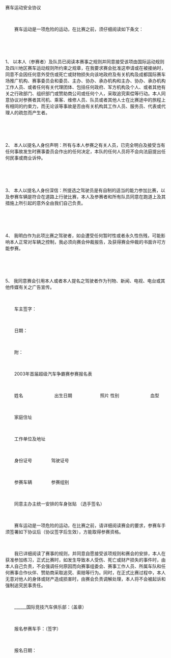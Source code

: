 



赛车运动安全协议



 

　　

　　赛车运动是一项危险的运动，在比赛之前，须仔细阅读如下条文：

　　

　　

1、
以本人（参赛者）及队员已阅读本赛事之规则并同意接受该项由国际运动规则及四川地区赛车运动规则所约束之规章，在我要求赛会批准这申请或在被接纳时，同意不会因任何意外受伤或死亡或财物损失向该地政府及有关机构及成都国际赛车场推广机构、赛事委员会和委员、主办、协办、承办机构和主办、协办、承办机构工作人员、或者任何有关代理团体、包括任何政府、军方机构及个人、或者其他有关之行政部门、组织部门或赞助商公司或任何个人，采取追究索偿等行动。本人同意协议对参赛者其司机、乘客、维修人员、队员或者其他人士在比赛途中的旅程上有相同的约束力，而无论该等事故是否由有关机构其工作人员、服务员、代表或代理人的疏忽而产生者。

　　

　　

2、
本人以提名人身份声明：所有与本人参赛之有关人员，已完全明白及接受当有任何事故发生时赛事委员会作出的任何决定，本队的任何人员将不会向法庭提出任何民事或商业诉仲。

　　

　　

3、
本人以提名人身份深信：所提选之驾驶员是有自制的适当的能力参加比赛，以及参赛车辆是符合在道路上行驶比赛，本人及参赛者和所有队员同意在跑道上及其措施上所引起的意外全由我们自己负责。

　　

　　

4、
我明白作为此项比赛之驾驶者，如会遭受任何暂时性或者永久性伤残，可能影响本人正常对车辆之控制，我必须向赛会仲裁报告，及获得赛会仲裁的书面许可方能参赛。

　　

　　

5、
我同意赛会引用本人或者本人提名之驾驶者作为刊物、新闻、电视、电台或其他传媒有关之广告宣传。　　

　　

　　车主签字：

　　

　　日期：　　

　　

　　附：

　　

　　2003年首届超级汽车争霸赛参赛报名表 　　

　　

　　姓名　　　　　　　出生日期　　　　　　 照片 性别　　　　　　　血型 

　　

　　家庭住址 

　　

　　工作单位及地址 

　　

　　身份证号　　　　 驾驶证号 

　　

　　参赛车辆　　　　 参赛组别 

　　

　　同意主办主统一安排的车身张贴 （选手签名） 

　　

　　赛车运动是一项危险的运动，在比赛之前，请详细阅读赛会的要求，参赛车手须签署如下协议后（协议签字后生效），方能取得参赛资格。 　　

　　

　　我已详细阅读了赛事的规则，并同意自愿接受该项规则和赛会的安排，本人在获准参加练习，正式比赛时，如发生导致本人受伤、死亡或财产损失的事件时，由本人自己负责，不会强调任何原因而向赛事组委会、赛事工作人员、所属车队和任何赛事合作伙伴、赞助商采取追究、索赔等行为。同时，在正式比赛过程中，本人无意对他人的身体或财产造成损害时，由赛会负责调解处理，本人将不会被起诉和强制追究民事责任。 　　

　　

　　______国际竞技汽车俱乐部：（盖章） 

　　

　　报名参赛车手：（签字） 　　

　　

　　报名日期：